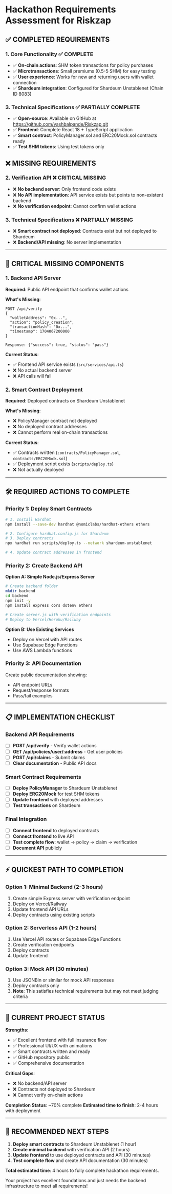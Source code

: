 # Hackathon Requirements Assessment for Riskzap

## ✅ **COMPLETED REQUIREMENTS**

### **1. Core Functionality** ✅ COMPLETE
- ✅ **On-chain actions**: SHM token transactions for policy purchases
- ✅ **Microtransactions**: Small premiums (0.5-5 SHM) for easy testing
- ✅ **User experience**: Works for new and returning users with wallet connection
- ✅ **Shardeum integration**: Configured for Shardeum Unstablenet (Chain ID 8083)

### **3. Technical Specifications** ✅ PARTIALLY COMPLETE
- ✅ **Open-source**: Available on GitHub at https://github.com/yashbalpande/Riskzap.git
- ✅ **Frontend**: Complete React 18 + TypeScript application
- ✅ **Smart contract**: PolicyManager.sol and ERC20Mock.sol contracts ready
- ✅ **Test SHM tokens**: Using test tokens only

## ❌ **MISSING REQUIREMENTS**

### **2. Verification API** ❌ CRITICAL MISSING
- ❌ **No backend server**: Only frontend code exists
- ❌ **No API implementation**: API service exists but points to non-existent backend
- ❌ **No verification endpoint**: Cannot confirm wallet actions

### **3. Technical Specifications** ❌ PARTIALLY MISSING
- ❌ **Smart contract not deployed**: Contracts exist but not deployed to Shardeum
- ❌ **Backend/API missing**: No server implementation

---

## 🚨 **CRITICAL MISSING COMPONENTS**

### **1. Backend API Server**
**Required**: Public API endpoint that confirms wallet actions

**What's Missing**:
```
POST /api/verify
{
  "walletAddress": "0x...",
  "action": "policy_creation", 
  "transactionHash": "0x...",
  "timestamp": 1704067200000
}

Response: {"success": true, "status": "pass"}
```

**Current Status**: 
- ✅ Frontend API service exists (`src/services/api.ts`)
- ❌ No actual backend server
- ❌ API calls will fail

### **2. Smart Contract Deployment**
**Required**: Deployed contracts on Shardeum Unstablenet

**What's Missing**:
- ❌ PolicyManager contract not deployed
- ❌ No deployed contract addresses
- ❌ Cannot perform real on-chain transactions

**Current Status**:
- ✅ Contracts written (`contracts/PolicyManager.sol`, `contracts/ERC20Mock.sol`)
- ✅ Deployment script exists (`scripts/deploy.ts`)
- ❌ Not actually deployed

---

## 🛠 **REQUIRED ACTIONS TO COMPLETE**

### **Priority 1: Deploy Smart Contracts**
```bash
# 1. Install Hardhat
npm install --save-dev hardhat @nomiclabs/hardhat-ethers ethers

# 2. Configure hardhat.config.js for Shardeum
# 3. Deploy contracts
npx hardhat run scripts/deploy.ts --network shardeum-unstablenet

# 4. Update contract addresses in frontend
```

### **Priority 2: Create Backend API**
**Option A: Simple Node.js/Express Server**
```bash
# Create backend folder
mkdir backend
cd backend
npm init -y
npm install express cors dotenv ethers

# Create server.js with verification endpoints
# Deploy to Vercel/Heroku/Railway
```

**Option B: Use Existing Services**
- Deploy on Vercel with API routes
- Use Supabase Edge Functions
- Use AWS Lambda functions

### **Priority 3: API Documentation**
Create public documentation showing:
- API endpoint URLs
- Request/response formats
- Pass/fail examples

---

## 📋 **IMPLEMENTATION CHECKLIST**

### **Backend API Requirements**
- [ ] **POST /api/verify** - Verify wallet actions
- [ ] **GET /api/policies/user/:address** - Get user policies  
- [ ] **POST /api/claims** - Submit claims
- [ ] **Clear documentation** - Public API docs

### **Smart Contract Requirements**
- [ ] **Deploy PolicyManager** to Shardeum Unstablenet
- [ ] **Deploy ERC20Mock** for test SHM tokens
- [ ] **Update frontend** with deployed addresses
- [ ] **Test transactions** on Shardeum

### **Final Integration**
- [ ] **Connect frontend** to deployed contracts
- [ ] **Connect frontend** to live API
- [ ] **Test complete flow**: wallet → policy → claim → verification
- [ ] **Document API** publicly

---

## ⚡ **QUICKEST PATH TO COMPLETION**

### **Option 1: Minimal Backend (2-3 hours)**
1. Create simple Express server with verification endpoint
2. Deploy on Vercel/Railway 
3. Update frontend API URLs
4. Deploy contracts using existing scripts

### **Option 2: Serverless API (1-2 hours)**
1. Use Vercel API routes or Supabase Edge Functions
2. Create verification endpoints
3. Deploy contracts
4. Update frontend

### **Option 3: Mock API (30 minutes)**
1. Use JSONBin or similar for mock API responses
2. Deploy contracts only
3. **Note**: This satisfies technical requirements but may not meet judging criteria

---

## 🎯 **CURRENT PROJECT STATUS**

**Strengths**:
- ✅ Excellent frontend with full insurance flow
- ✅ Professional UI/UX with animations
- ✅ Smart contracts written and ready
- ✅ GitHub repository public
- ✅ Comprehensive documentation

**Critical Gaps**:
- ❌ No backend/API server
- ❌ Contracts not deployed to Shardeum
- ❌ Cannot verify on-chain actions

**Completion Status**: ~70% complete
**Estimated time to finish**: 2-4 hours with deployment

---

## 🚀 **RECOMMENDED NEXT STEPS**

1. **Deploy smart contracts** to Shardeum Unstablenet (1 hour)
2. **Create minimal backend** with verification API (2 hours)  
3. **Update frontend** to use deployed contracts and API (30 minutes)
4. **Test complete flow** and create API documentation (30 minutes)

**Total estimated time**: 4 hours to fully complete hackathon requirements.

Your project has excellent foundations and just needs the backend infrastructure to meet all requirements!
